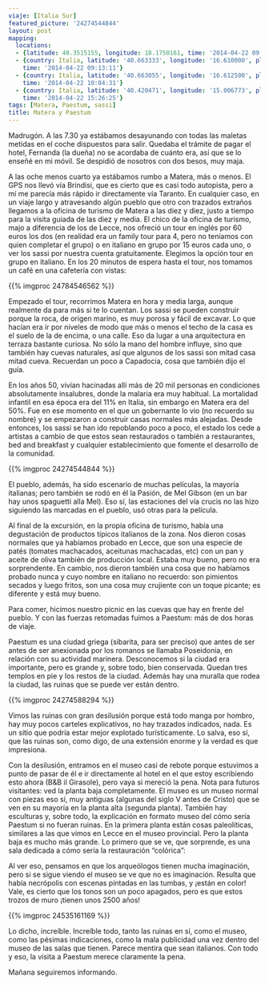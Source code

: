 ```yaml
---
viaje: [Italia Sur]
featured_picture: '24274544844'
layout: post
mapping:
  locations:
  - {latitude: 40.3515155, longitude: 18.1750161, time: '2014-04-22 09:00:00'}
  - {country: Italia, latitude: '40.663333', longitude: '16.610000', place: Matera,
    time: '2014-04-22 09:13:11'}
  - {country: Italia, latitude: '40.663055', longitude: '16.612500', place: Matera,
    time: '2014-04-22 10:04:31'}
  - {country: Italia, latitude: '40.420471', longitude: '15.006773', place: Capaccio,
    time: '2014-04-22 15:26:25'}
tags: [Matera, Paestum, sassi]
title: Matera y Paestum
---
```


Madrugón. A las 7.30 ya estábamos desayunando con todas las maletas metidas en el coche dispuestos para salir. Quedaba el trámite de pagar el hotel, Fernanda (la dueña) no se acordaba de cuánto era, así que se lo enseñé en mi móvil. Se despidió de nosotros con dos besos, muy maja.

A las oche menos cuarto ya estábamos rumbo a Matera, más o menos. El GPS nos llevó vía Brindisi, que es cierto que es casi todo autopista, pero a mí me parecía más rápido ir directamente vía Taranto. En cualquier caso, en un viaje largo y atravesando algún pueblo que otro con trazados extraños llegamos a la oficina de turismo de Matera a las diez y diez, justo a tiempo para la visita guiada de las diez y media. El chico de la oficina de turismo, majo a diferencia de los de Lecce, nos ofreció un tour en inglés por 60 euros los dos (en realidad era un family tour para 4, pero no teníamos con quien completar el grupo) o en italiano en grupo por 15 euros cada uno, o ver los sassi por nuestra cuenta gratuitamente. Elegimos la opción tour en grupo en italiano. En los 20 minutos de espera hasta el tour, nos tomamos un café en una cafetería con vistas:

{{% imgproc 24784546562 %}}

Empezado el tour, recorrimos Matera en hora y media larga, aunque realmente da para más si te lo cuentan. Los sassi se pueden construir porque la roca, de origen marino, es muy porosa y fácil de excavar. Lo que hacían era ir por niveles de modo que más o menos el techo de la casa es el suelo de la de encima, o una calle. Eso da lugar a una arquitectura en terraza bastante curiosa. No sólo la mano del hombre influye, sino que también hay cuevas naturales, así que algunos de los sassi son mitad casa mitad cueva. Recuerdan un poco a Capadocia, cosa que también dijo el guía.

En los años 50, vivían hacinadas allí más de 20 mil personas en condiciones absolutamente insalubres, donde la malaria era muy habitual. La mortalidad infantil en esa época era del 11% en Italia, sin embargo en Matera era del 50%. Fue en ese momento en el que un gobernante lo vio (no recuerdo su nombre) y se empezaron a construir casas normales más alejadas. Desde entonces, los sassi se han ido repoblando poco a poco, el estado los cede a artistas a cambio de que estos sean restaurados o también a restaurantes, bed and breakfast y cualquier establecimiento que fomente el desarrollo de la comunidad.

{{% imgproc 24274544844 %}}

El pueblo, además, ha sido escenario de muchas películas, la mayoría italianas; pero también se rodó en él la Pasión, de Mel Gibson (en un bar hay unos spaguetti alla Mel). Eso sí, las estaciones del vía crucis no las hizo siguiendo las marcadas en el pueblo, usó otras para la película.

Al final de la excursión, en la propia oficina de turismo, había una degustación de productos típicos italianos de la zona. Nos dieron cosas normales que ya habíamos probado en Lecce, que son una especie de patés (tomates machacados, aceitunas machacadas, etc) con un pan y aceite de oliva también de producción local. Estaba muy bueno, pero no era sorprendente. En cambio, nos dieron también una cosa que no habíamos probado nunca y cuyo nombre en italiano no recuerdo: son pimientos secados y luego fritos, son una cosa muy crujiente con un toque picante; es diferente y está muy bueno.

Para comer, hicimos nuestro picnic en las cuevas que hay en frente del pueblo. Y con las fuerzas retomadas fuimos a Paestum: más de dos horas de viaje.

Paestum es una ciudad griega (sibarita, para ser preciso) que antes de ser antes de ser anexionada por los romanos se llamaba Poseidonia, en relación con su actividad marinera. Desconocemos si la ciudad era importante, pero es grande y, sobre todo, bien conservada. Quedan tres templos en pie y los restos de la ciudad. Además hay una muralla que rodea la ciudad, las ruinas que se puede ver están dentro.

{{% imgproc 24274588294 %}}

Vimos las ruinas con gran desilusión porque está todo manga por hombro, hay muy pocos carteles explicativos, no hay trazados indicados, nada. Es un sitio que podría estar mejor explotado turísticamente. Lo salva, eso sí, que las ruinas son, como digo, de una extensión enorme y la verdad es que impresiona.

Con la desilusión, entramos en el museo casi de rebote porque estuvimos a punto de pasar de él e ir directamente al hotel en el que estoy escribiendo esto ahora (B&amp;B il Girasole), pero vaya si mereció la pena. Nota para futuros visitantes: ved la planta baja completamente. El museo es un museo normal con piezas eso sí, muy antiguas (algunas del siglo V antes de Cristo) que se ven en su mayoría en la planta alta (segunda planta). También hay esculturas y, sobre todo, la explicación en formato museo del cómo sería Paestum si no fueran ruinas. En la primera planta están cosas paleolíticas, similares a las que vimos en Lecce en el museo provincial. Pero la planta baja es mucho más grande. Lo primero que se ve, que sorprende, es una sala dedicada a cómo sería la restauración “colórica”:

Al ver eso, pensamos en que los arqueólogos tienen mucha imaginación, pero si se sigue viendo el museo se ve que no es imaginación. Resulta que había necrópolis con escenas pintadas en las tumbas, y ¡están en color! Vale, es cierto que los tonos son un poco apagados, pero es que estos trozos de muro ¡tienen unos 2500 años!

{{% imgproc 24535161169 %}}

Lo dicho, increíble. Increíble todo, tanto las ruinas en sí, como el museo, como las pésimas indicaciones, como la mala publicidad una vez dentro del museo de las salas que tienen. Parece mentira que sean italianos. Con todo y eso, la visita a Paestum merece claramente la pena.

Mañana seguiremos informando.
